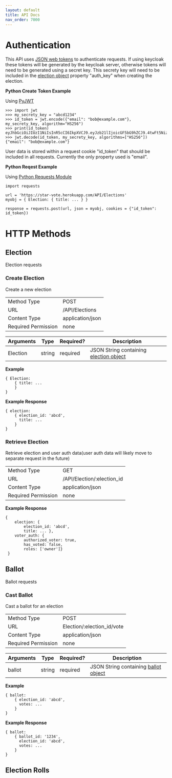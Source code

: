 ```yaml
---
layout: default
title: API Docs
nav_order: 7000
---
```


# Authentication

This API uses [JSON web tokens](https://jwt.io/) to authenticate requests. If using keycloak these tokens will be generated by the keycloak server, otherwise tokens will need to be generated using a secret key. This secrety key will need to be included in the [election object](models.html#election) property "auth_key" when creating the election.

**Python Create Token Example**

Using [PyJWT](https://pyjwt.readthedocs.io/en/stable/)

```
>>> import jwt
>>> my_secrety_key = "abcd1234"
>>> id_token = jwt.encode({"email": "bob@example.com"}, my_secrety_key, algorithm="HS256")
>>> print(id_token)
eyJhbGciOiJIUzI1NiIsInR5cCI6IkpXVCJ9.eyJzb21lIjoicGF5bG9hZCJ9.4twFt5NiznN84AWoo1d7KO1T_yoc0Z6XOpOVswacPZg
>>> jwt.decode(id_token, my_secrety_key, algorithms=["HS256"])
{"email": "bob@example.com"}
```

User data is stored within a request cookie "id_token" that should be included in all requests. Currently the only property used is "email".

**Python Reqest Example**

Using [Python Requests Module](https://www.w3schools.com/python/module_requests.asp)

```
import requests

url = 'https://star-vote.herokuapp.com/API/Elections'
myobj = { Election: { title: ... } }

response = requests.post(url, json = myobj, cookies = {"id_token": id_token})

```


# HTTP Methods

## Election
Election requests

### Create Election
Create a new election

| | |
| --------- | --------- |
| Method Type | POST |
| URL | /API/Elections |
| Content Type | application/json |
| Required Permission | none |

| Arguments | Type | Required? | Description |
| --------- | --------- | --------- | --------- |
| Election | string | required | JSON String containing [election object](models.html#election) |

**Example**
```
{ Election: 
    { title: ...
    }
}
```

**Example Response**
```
{ election: 
    { election_id: 'abcd',
      title: ... 
    }
}
```

### Retrieve Election
Retrieve election and user auth data(user auth data will likely move to separate request in the future)

| | |
| --------- | --------- |
| Method Type | GET |
| URL | /API/Election/:election_id |
| Content Type | application/json |
| Required Permission | none |

**Example Response**
```
{ 
    election: { 
        election_id: 'abcd',
        title: ... },
    voter_auth: {
        authorized_voter: true,
        has_voted: false,
        roles: ['owner']}
 }
```

## Ballot
Ballot requests

### Cast Ballot
Cast a ballot for an election

| | |
| --------- | --------- |
| Method Type | POST |
| URL | Election/:election_id/vote |
| Content Type | application/json |
| Required Permission | none |

| Arguments | Type | Required? | Description |
| --------- | --------- | --------- | --------- |
| ballot | string | required | JSON String containing [ballot object](models.html#ballot) |

**Example**
```
{ ballot: 
    { election_id: 'abcd',
      votes: ...
    }
}
```


**Example Response**
```
{ ballot: 
    { ballot_id: '1234',
      election_id: 'abcd',
      votes: ...
    } 
}
```


## Election Rolls